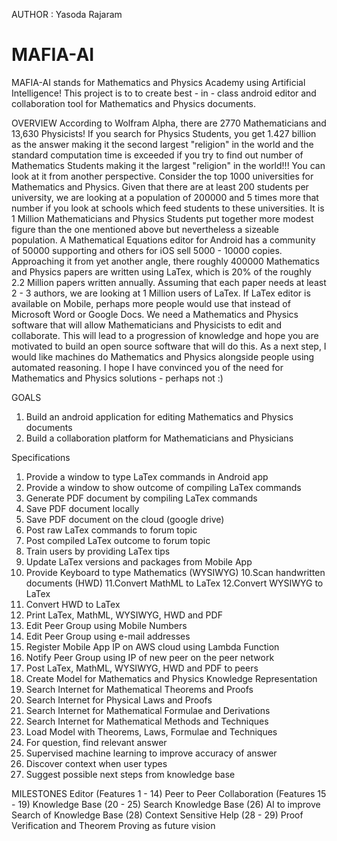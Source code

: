 AUTHOR : Yasoda Rajaram 
# MAFIA-AI

MAFIA-AI stands for Mathematics and Physics Academy using Artificial Intelligence! This project is to to create best - in - class android editor and collaboration tool for Mathematics and Physics documents.
 
OVERVIEW
According to Wolfram Alpha, there are 2770 Mathematicians and 13,630 Physicists! If you search for Physics Students, you get 1.427 billion as the answer making it the second largest "religion" in the world and the standard computation time is exceeded if you try to find out number of Mathematics Students making it the largest "religion" in the world!!! You can look at it from another perspective. Consider the top 1000 universities for Mathematics and Physics. Given that there are at least 200 students per university, we are looking at a population of 200000 and 5 times more that number if you look at schools which feed students to these universities. It is 1 Million Mathematicians and Physics Students put together more modest figure than the one mentioned above but nevertheless a sizeable population. A Mathematical Equations editor for Android has a community of 50000 supporting and others for iOS sell 5000 - 10000 copies. Approaching it from yet another angle, there roughly 400000 Mathematics and Physics papers are written using LaTex, which is 20% of the roughly 2.2 Million papers written annually. Assuming that each paper needs at least 2 - 3 authors, we are looking at 1 Million users of LaTex. If LaTex editor is available on Mobile, perhaps more people would use that instead of Microsoft Word or Google Docs. We need a Mathematics and Physics software that will allow Mathematicians and Physicists to edit and collaborate. This will lead to a progression of knowledge and hope you are motivated to build an open source software that will do this. As a next step, I would like machines do Mathematics and Physics alongside people using automated reasoning. I hope I have convinced you of the need for Mathematics and Physics solutions - perhaps not :) 

GOALS
1. Build an android application for editing Mathematics and Physics documents 
2. Build a collaboration platform for Mathematicians and Physicians 

Specifications
1. Provide a window to type LaTex commands in Android app
2. Provide a window to show outcome of compiling LaTex commands  
3. Generate PDF document by compiling LaTex commands 
3. Save PDF document locally 
4. Save PDF document on the cloud (google drive)
5. Post raw LaTex commands to forum topic 
6. Post compiled LaTex outcome to forum topic 
7. Train users by providing LaTex tips 
8. Update LaTex versions and packages from Mobile App 
9. Provide Keyboard to type Mathematics (WYSIWYG)
10.Scan handwritten documents (HWD)
11.Convert MathML to LaTex
12.Convert WYSIWYG to LaTex
13. Convert HWD to LaTex
14. Print LaTex, MathML, WYSIWYG, HWD and PDF 
15. Edit Peer Group using Mobile Numbers 
16. Edit Peer Group using e-mail addresses 
17. Register Mobile App IP on AWS cloud using Lambda Function 
18. Notify Peer Group using IP of new peer on the peer network
19. Post LaTex, MathML, WYSIWYG, HWD and PDF  to peers
20. Create Model for Mathematics and Physics Knowledge Representation
21. Search Internet for Mathematical Theorems and Proofs 
22. Search Internet for Physical Laws and Proofs 
23. Search Internet for Mathematical Formulae and Derivations
24. Search Internet for Mathematical Methods and Techniques 
25. Load Model with Theorems, Laws, Formulae and Techniques
26. For question, find relevant answer 
27. Supervised machine learning to improve accuracy of answer 
28. Discover context when user types
29. Suggest possible next steps from knowledge base

MILESTONES 
Editor (Features 1 - 14) Peer to Peer Collaboration (Features 15 - 19) Knowledge Base (20 - 25) Search Knowledge Base (26) AI to improve Search of Knowledge Base (28) Context Sensitive Help (28 - 29) Proof Verification and Theorem Proving as future vision
